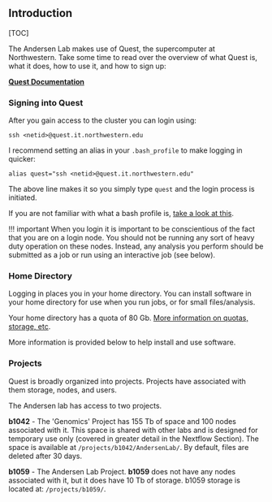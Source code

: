 ## Introduction

[TOC]

The Andersen Lab makes use of Quest, the supercomputer at Northwestern. Take some time to read over the overview of what Quest is, what it does, how to use it, and how to sign up:

__[Quest Documentation](http://www.it.northwestern.edu/research/user-services/quest/index.html)__

### Signing into Quest

After you gain access to the cluster you can login using:

```
ssh <netid>@quest.it.northwestern.edu
```

I recommend setting an alias in your `.bash_profile` to make logging in quicker:

```
alias quest="ssh <netid>@quest.it.northwestern.edu"
```

The above line makes it so you simply type `quest` and the login process is initiated. 

If you are not familiar with what a bash profile is, [take a look at this](https://www.quora.com/What-is-bash_profile-and-what-is-its-use).

!!! important
    When you login it is important to be conscientious of the fact that you are on a login node. You should not be running any sort of heavy duty operation on these nodes. Instead, any analysis you perform should be submitted as a job or run using an interactive job (see below).

### Home Directory

Logging in places you in your home directory. You can install software in your home directory for use when you run jobs, or for small files/analysis.

Your home directory has a quota of 80 Gb. [More information on quotas, storage, etc](http://www.it.northwestern.edu/research/user-services/quest/file-systems.html).

More information is provided below to help install and use software.

### Projects

Quest is broadly organized into projects. Projects have associated with them storage, nodes, and users.

The Andersen lab has access to two projects.

__b1042__ - The 'Genomics' Project has 155 Tb of space and 100 nodes associated with it. This space is shared with other labs and is designed for temporary use only (covered in greater detail in the Nextflow Section). The space is available at `/projects/b1042/AndersenLab/`. By default, files are deleted after 30 days.

__b1059__ - The Andersen Lab Project. __b1059__ does not have any nodes associated with it, but it does have 10 Tb of storage. b1059 storage is located at: `/projects/b1059/`.

